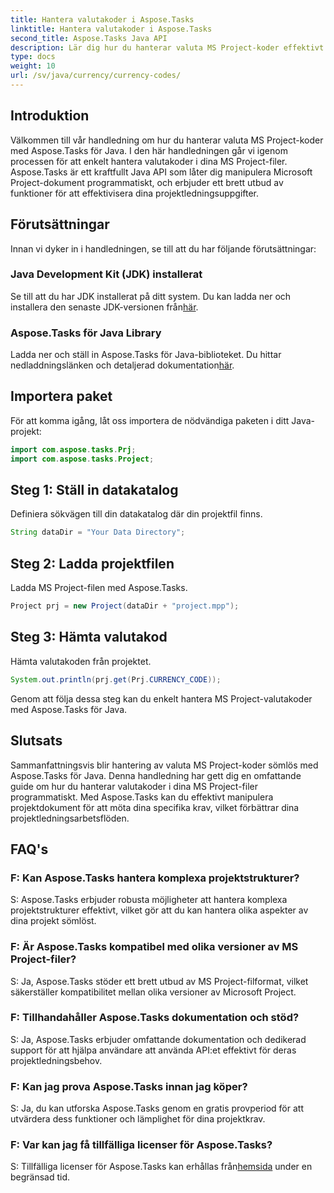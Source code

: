 ```yaml
---
title: Hantera valutakoder i Aspose.Tasks
linktitle: Hantera valutakoder i Aspose.Tasks
second_title: Aspose.Tasks Java API
description: Lär dig hur du hanterar valuta MS Project-koder effektivt med Aspose.Tasks för Java. Effektivisera dina projektledningsuppgifter utan ansträngning.
type: docs
weight: 10
url: /sv/java/currency/currency-codes/
---
```

## Introduktion
Välkommen till vår handledning om hur du hanterar valuta MS Project-koder med Aspose.Tasks för Java. I den här handledningen går vi igenom processen för att enkelt hantera valutakoder i dina MS Project-filer. Aspose.Tasks är ett kraftfullt Java API som låter dig manipulera Microsoft Project-dokument programmatiskt, och erbjuder ett brett utbud av funktioner för att effektivisera dina projektledningsuppgifter.
## Förutsättningar
Innan vi dyker in i handledningen, se till att du har följande förutsättningar:
### Java Development Kit (JDK) installerat
Se till att du har JDK installerat på ditt system. Du kan ladda ner och installera den senaste JDK-versionen från[här](https://www.oracle.com/java/technologies/javase-jdk11-downloads.html).
### Aspose.Tasks för Java Library
 Ladda ner och ställ in Aspose.Tasks för Java-biblioteket. Du hittar nedladdningslänken och detaljerad dokumentation[här](https://reference.aspose.com/tasks/java/).

## Importera paket
För att komma igång, låt oss importera de nödvändiga paketen i ditt Java-projekt:
```java
import com.aspose.tasks.Prj;
import com.aspose.tasks.Project;
```

## Steg 1: Ställ in datakatalog
Definiera sökvägen till din datakatalog där din projektfil finns.
```java
String dataDir = "Your Data Directory";
```
## Steg 2: Ladda projektfilen
Ladda MS Project-filen med Aspose.Tasks.
```java
Project prj = new Project(dataDir + "project.mpp");
```
## Steg 3: Hämta valutakod
Hämta valutakoden från projektet.
```java
System.out.println(prj.get(Prj.CURRENCY_CODE));
```
Genom att följa dessa steg kan du enkelt hantera MS Project-valutakoder med Aspose.Tasks för Java.

## Slutsats
Sammanfattningsvis blir hantering av valuta MS Project-koder sömlös med Aspose.Tasks för Java. Denna handledning har gett dig en omfattande guide om hur du hanterar valutakoder i dina MS Project-filer programmatiskt. Med Aspose.Tasks kan du effektivt manipulera projektdokument för att möta dina specifika krav, vilket förbättrar dina projektledningsarbetsflöden.
## FAQ's
### F: Kan Aspose.Tasks hantera komplexa projektstrukturer?
S: Aspose.Tasks erbjuder robusta möjligheter att hantera komplexa projektstrukturer effektivt, vilket gör att du kan hantera olika aspekter av dina projekt sömlöst.
### F: Är Aspose.Tasks kompatibel med olika versioner av MS Project-filer?
S: Ja, Aspose.Tasks stöder ett brett utbud av MS Project-filformat, vilket säkerställer kompatibilitet mellan olika versioner av Microsoft Project.
### F: Tillhandahåller Aspose.Tasks dokumentation och stöd?
S: Ja, Aspose.Tasks erbjuder omfattande dokumentation och dedikerad support för att hjälpa användare att använda API:et effektivt för deras projektledningsbehov.
### F: Kan jag prova Aspose.Tasks innan jag köper?
S: Ja, du kan utforska Aspose.Tasks genom en gratis provperiod för att utvärdera dess funktioner och lämplighet för dina projektkrav.
### F: Var kan jag få tillfälliga licenser för Aspose.Tasks?
 S: Tillfälliga licenser för Aspose.Tasks kan erhållas från[hemsida](https://purchase.aspose.com/temporary-license/) under en begränsad tid.